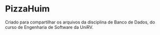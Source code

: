 # PizzaHuim
Criado para compartilhar os arquivos da disciplina de Banco de Dados, do curso de Engenharia de Software da UniRV.

